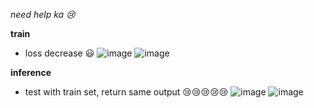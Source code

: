 *need help ka 😢*


**train**
- loss decrease 😃
![image](https://github.com/Nanoth-T/Senior-Project/assets/89636847/b4012236-d926-441f-921e-0156819c4add)
![image](https://github.com/Nanoth-T/Senior-Project/assets/89636847/ddd95b00-121c-4492-9d2b-32395d168575)

**inference**
- test with train set, return same output 😢😢😢😢😢
![image](https://github.com/Nanoth-T/Senior-Project/assets/89636847/a4a38eab-a558-456a-84f3-46dc8756eb6f)
![image](https://github.com/Nanoth-T/Senior-Project/assets/89636847/5cadc8be-5996-4552-92b8-9fc3f41217f1)
